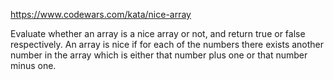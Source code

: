 https://www.codewars.com/kata/nice-array

Evaluate whether an array is a nice array or not, and return true or false respectively. An array is nice if for each of the numbers there exists another number in the array which is either that number plus one or that number minus one.
